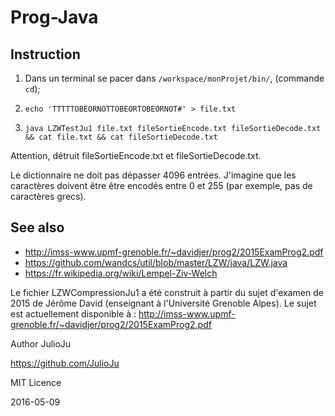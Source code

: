 # Prog-Java

## Instruction

1. Dans un terminal se pacer dans `/workspace/monProjet/bin/`, (commande `cd`);

2. ``` echo 'TTTTTOBEORNOTTOBEORTOBEORNOT#' > file.txt  ```

3. ```java LZWTestJu1 file.txt fileSortieEncode.txt fileSortieDecode.txt && cat file.txt && cat fileSortieDecode.txt```


Attention, détruit fileSortieEncode.txt et fileSortieDecode.txt.

Le dictionnaire ne doit pas dépasser 4096 entrées. J'imagine que les caractères doivent être être encodés entre 0 et 255 (par exemple, pas de caractères grecs).

## See also

* http://imss-www.upmf-grenoble.fr/~davidjer/prog2/2015ExamProg2.pdf
* https://github.com/wandcs/util/blob/master/LZW/java/LZW.java
* https://fr.wikipedia.org/wiki/Lempel-Ziv-Welch

Le fichier LZWCompressionJu1 a été construit à partir du sujet d'examen de 2015 de Jérôme David (enseignant à l'Université Grenoble Alpes). Le sujet est actuellement disponible à : http://imss-www.upmf-grenoble.fr/~davidjer/prog2/2015ExamProg2.pdf

Author JulioJu

https://github.com/JulioJu

MIT Licence

2016-05-09
